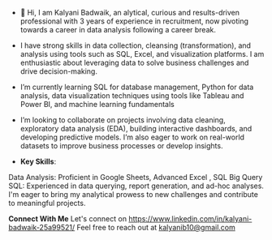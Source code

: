 - 👋 Hi, I am Kalyani Badwaik, an alytical, curious and  results-driven professional with 3 years of experience in recruitment, now pivoting towards a career in data analysis following a career break.
- I have strong skills in data collection, cleansing (transformation), and analysis using tools such as SQL, Excel, and visualization platforms. I am enthusiastic about leveraging data to solve business challenges and drive decision-making.

- I’m  currently learning  SQL for database management, Python for data analysis, data visualization techniques using tools like Tableau and Power BI, and machine learning fundamentals
- I’m looking to collaborate on projects involving data cleaning, exploratory data analysis (EDA), building interactive dashboards, and developing predictive models. I’m also eager to work on real-world datasets to improve business processes or develop insights.

- **Key Skills**:

Data Analysis: Proficient in Google Sheets, Advanced Excel , SQL
Big Query SQL: Experienced in data querying, report generation, and ad-hoc analyses.
I'm eager to bring my analytical prowess to new challenges and contribute to meaningful projects.

**Connect With Me**
Let's connect on  https://www.linkedin.com/in/kalyani-badwaik-25a99521/
Feel free to reach out at kalyanib10@gmail.com
<!---
kalyanisbadwaik/kalyanisbadwaik is a ✨ special ✨ repository because its `README.md` (this file) appears on your GitHub profile.
You can click the Preview link to take a look at your changes.
--->
